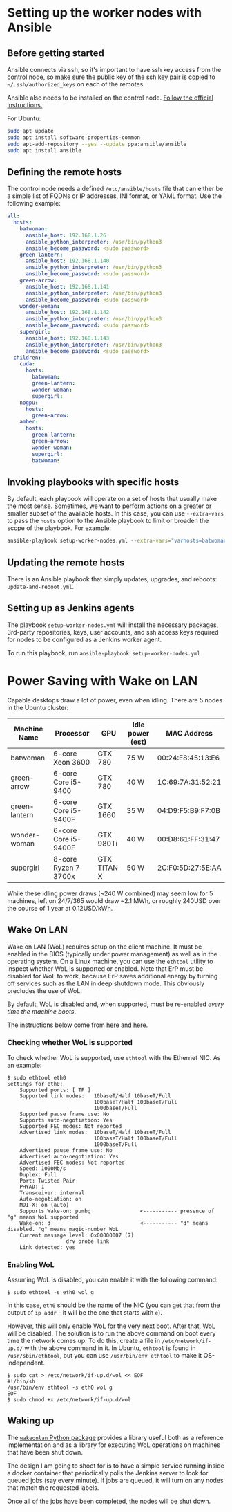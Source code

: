 # Setting up the worker nodes with Ansible

## Before getting started

Ansible connects via ssh, so it's important to have ssh key access from the
control node, so make sure the public key of the ssh key pair is copied to
`~/.ssh/authorized_keys` on each of the remotes.

Ansible also needs to be installed on the control node.
[Follow the official instructions.](https://docs.ansible.com/ansible/latest/installation_guide/intro_installation.html#installation-guide):

For Ubuntu:
```bash
sudo apt update
sudo apt install software-properties-common
sudo apt-add-repository --yes --update ppa:ansible/ansible
sudo apt install ansible
```

## Defining the remote hosts

The control node needs a defined `/etc/ansible/hosts` file that can either be a
simple list of FQDNs or IP addresses, INI format, or YAML format. Use the
following example:

```yaml
all:
  hosts:
    batwoman:
      ansible_host: 192.168.1.26
      ansible_python_interpreter: /usr/bin/python3
      ansible_become_password: <sudo password>
    green-lantern:
      ansible_host: 192.168.1.140
      ansible_python_interpreter: /usr/bin/python3
      ansible_become_password: <sudo password>
    green-arrow:
      ansible_host: 192.168.1.141
      ansible_python_interpreter: /usr/bin/python3
      ansible_become_password: <sudo password>
    wonder-woman:
      ansible_host: 192.168.1.142
      ansible_python_interpreter: /usr/bin/python3
      ansible_become_password: <sudo password>
    supergirl:
      ansible_host: 192.168.1.143
      ansible_python_interpreter: /usr/bin/python3
      ansible_become_password: <sudo password>
  children:
    cuda:
      hosts:
        batwoman:
        green-lantern:
        wonder-woman:
        supergirl:
    nogpu:
      hosts:
        green-arrow:
    amber:
      hosts:
        green-lantern:
        green-arrow:
        wonder-woman:
        supergirl:
        batwoman:
```

## Invoking playbooks with specific hosts

By default, each playbook will operate on a set of hosts that usually make the
most sense. Sometimes, we want to perform actions on a greater or smaller
subset of the available hosts. In this case, you can use `--extra-vars` to pass
the `hosts` option to the Ansible playbook to limit or broaden the scope of the
playbook. For example:

```bash
ansible-playbook setup-worker-nodes.yml --extra-vars="varhosts=batwoman"
```

## Updating the remote hosts

There is an Ansible playbook that simply updates, upgrades, and reboots:
`update-and-reboot.yml`.

## Setting up as Jenkins agents

The playbook `setup-worker-nodes.yml` will install the necessary packages,
3rd-party repositories, keys, user accounts, and ssh access keys required
for nodes to be configured as a Jenkins worker agent.

To run this playbook, run `ansible-playbook setup-worker-nodes.yml`

# Power Saving with Wake on LAN

Capable desktops draw a lot of power, even when idling. There are 5 nodes in the Ubuntu cluster:

| Machine Name  | Processor            | GPU         | Idle power (est) | MAC Address       |
|---------------|----------------------|-------------|------------------|-------------------|
| batwoman      | 6-core Xeon 3600     | GTX 780     |  75 W            | 00:24:E8:45:13:E6 |
| green-arrow   | 6-core Core i5-9400  | GTX 780     |  40 W            | 1C:69:7A:31:52:21 |
| green-lantern | 6-core Core i5-9400F | GTX 1660    |  35 W            | 04:D9:F5:B9:F7:0B |
| wonder-woman  | 6-core Core i5-9400F | GTX 980Ti   |  40 W            | 00:D8:61:FF:31:47 |
| supergirl     | 8-core Ryzen 7 3700x | GTX TITAN X |  50 W            | 2C:F0:5D:27:5E:AA |

While these idling power draws (~240 W combined) may seem low for 5 machines, left on 24/7/365 would
draw ~2.1 MWh, or roughly 240USD over the course of 1 year at 0.12USD/kWh.

## Wake On LAN

Wake on LAN (WoL) requires setup on the client machine. It must be enabled in the BIOS (typically
under power management) as well as in the operating system. On a Linux machine, you can use the
`ethtool` utility to inspect whether WoL is supported or enabled. Note that ErP must be disabled for
WoL to work, because ErP saves additional energy by turning off services such as the LAN in
deep shutdown mode. This obviously precludes the use of WoL.

By default, WoL is disabled and, when supported, must be re-enabled *every time the machine boots*.

The instructions below come from [here](https://help.ubuntu.com/community/WakeOnLan#:~:text=To%20enable%20WoL%20in%20the,Save%20your%20settings%20and%20reboot.)
and [here](https://askubuntu.com/questions/1244785/trouble-with-wakeonlan-with-ubuntu-20-04).

### Checking whether WoL is supported

To check whether WoL is supported, use `ethtool` with the Ethernet NIC.  As an example:

```
$ sudo ethtool eth0
Settings for eth0:
	Supported ports: [ TP ]
	Supported link modes:   10baseT/Half 10baseT/Full 
	                        100baseT/Half 100baseT/Full 
	                        1000baseT/Full 
	Supported pause frame use: No
	Supports auto-negotiation: Yes
	Supported FEC modes: Not reported
	Advertised link modes:  10baseT/Half 10baseT/Full 
	                        100baseT/Half 100baseT/Full 
	                        1000baseT/Full 
	Advertised pause frame use: No
	Advertised auto-negotiation: Yes
	Advertised FEC modes: Not reported
	Speed: 1000Mb/s
	Duplex: Full
	Port: Twisted Pair
	PHYAD: 1
	Transceiver: internal
	Auto-negotiation: on
	MDI-X: on (auto)
	Supports Wake-on: pumbg                <----------- presence of "g" means WoL supported
	Wake-on: d                             <----------- "d" means disabled. "g" means magic-number WoL
	Current message level: 0x00000007 (7)
			       drv probe link
	Link detected: yes
```

### Enabling WoL

Assuming WoL is disabled, you can enable it with the following command:

```
$ sudo ethtool -s eth0 wol g
```

In this case, `eth0` should be the name of the NIC (you can get that from the output of `ip addr` -
it will be the one that starts with `e`).

However, this will only enable WoL for the very next boot. After that, WoL will be disabled.
The solution is to run the above command on boot every time the network comes up. To do this,
create a file in `/etc/network/if-up.d/` with the above command in it. In Ubuntu, `ethtool` is
found in `/usr/sbin/ethtool`, but you can use `/usr/bin/env ethtool` to make it OS-independent.

```
$ sudo cat > /etc/network/if-up.d/wol << EOF
#!/bin/sh
/usr/bin/env ethtool -s eth0 wol g
EOF
$ sudo chmod +x /etc/network/if-up.d/wol
```

## Waking up

The [`wakeonlan` Python package](https://pypi.org/project/wakeonlan/) provides a library useful
both as a reference implementation and as a library for executing WoL operations on machines that
have been shut down.

The design I am going to shoot for is to have a simple service running inside a docker container
that periodically polls the Jenkins server to look for queued jobs (say every minute). If jobs
are queued, it will turn on any nodes that match the requested labels.

Once all of the jobs have been completed, the nodes will be shut down.

